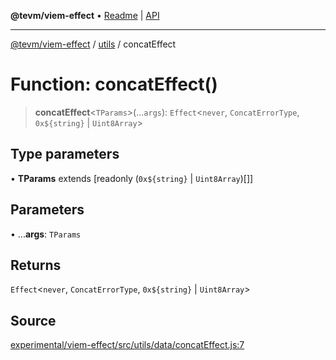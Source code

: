 **@tevm/viem-effect** • [Readme](../../README.md) \| [API](../../modules.md)

***

[@tevm/viem-effect](../../README.md) / [utils](../README.md) / concatEffect

# Function: concatEffect()

> **concatEffect**\<`TParams`\>(...`args`): `Effect`\<`never`, `ConcatErrorType`, ```0x${string}``` \| `Uint8Array`\>

## Type parameters

• **TParams** extends [readonly (```0x${string}``` \| `Uint8Array`)[]]

## Parameters

• ...**args**: `TParams`

## Returns

`Effect`\<`never`, `ConcatErrorType`, ```0x${string}``` \| `Uint8Array`\>

## Source

[experimental/viem-effect/src/utils/data/concatEffect.js:7](https://github.com/evmts/tevm-monorepo/blob/main/experimental/viem-effect/src/utils/data/concatEffect.js#L7)
